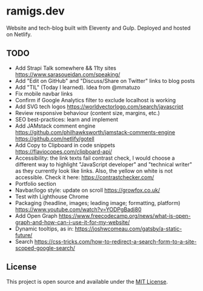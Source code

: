 # ramigs.dev

Website and tech-blog built with Eleventy and Gulp. Deployed and hosted on Netlify.

## TODO

- Add Strapi Talk somewhere && 11ty sites
  https://www.sarasoueidan.com/speaking/
- Add "Edit on GitHub" and "Discuss/Share on Twitter" links to blog posts
- Add "TIL" (Today I learned). Idea from @mmatuzo
- Fix mobile navbar links
- Confirm if Google Analytics filter to exclude localhost is working
- Add SVG tech logos
  https://worldvectorlogo.com/search/javascript
- Review responsive behaviour (content size, margins, etc.)
- SEO best-practices: learn and implement
- Add JAMstack comment engine
  https://github.com/philhawksworth/jamstack-comments-engine
  https://github.com/netlify/gotell
- Add Copy to Clipboard in code snippets
  https://flaviocopes.com/clipboard-api/
- Accessibility: the link texts fail contrast check, I would choose a different way to highlight "JavaScript developer" and "technical writer" as they currently look like links. Also, the yellow on white is not accessible. Check it here: https://contrastchecker.com/
- Portfolio section
- Navbar/logo style: update on scroll
  https://growfox.co.uk/
- Test with Lighthouse Chrome
- Packaging (headline, images; leading image; formatting, platform)
  https://www.youtube.com/watch?v=YODPgBadj80
- Add Open Graph
  https://www.freecodecamp.org/news/what-is-open-graph-and-how-can-i-use-it-for-my-website/
- Dynamic tooltips, as in:
  https://joshwcomeau.com/gatsby/a-static-future/
- Search
  https://css-tricks.com/how-to-redirect-a-search-form-to-a-site-scoped-google-search/

## License

This project is open source and available under the [MIT License](LICENSE).
